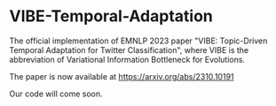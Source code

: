 # VIBE-Temporal-Adaptation
The official implementation of EMNLP 2023 paper "VIBE: Topic-Driven Temporal Adaptation for Twitter Classification", where VIBE is the abbreviation of Variational Information Bottleneck for Evolutions. 

The paper is now available at https://arxiv.org/abs/2310.10191


Our code will come soon.
